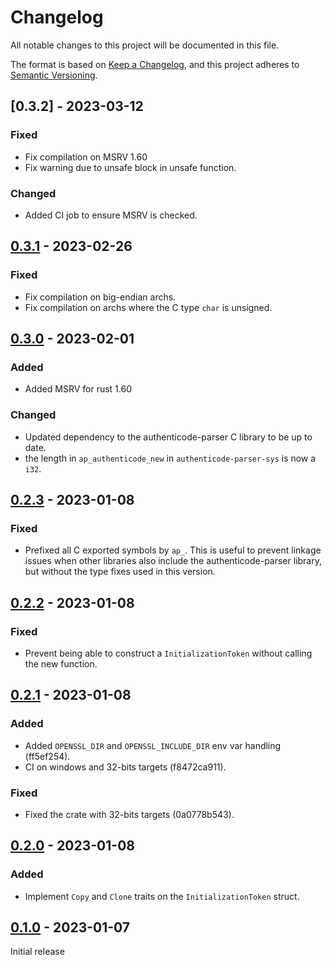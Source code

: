 # Changelog

All notable changes to this project will be documented in this file.

The format is based on [Keep a Changelog](https://keepachangelog.com/en/1.0.0/),
and this project adheres to [Semantic Versioning](https://semver.org/spec/v2.0.0.html).

## [0.3.2] - 2023-03-12

### Fixed

- Fix compilation on MSRV 1.60
- Fix warning due to unsafe block in unsafe function.

### Changed

- Added CI job to ensure MSRV is checked.

## [0.3.1] - 2023-02-26

### Fixed

- Fix compilation on big-endian archs.
- Fix compilation on archs where the C type `char` is unsigned.

## [0.3.0] - 2023-02-01

### Added

- Added MSRV for rust 1.60

### Changed

- Updated dependency to the authenticode-parser C library to be up to date.
- the length in `ap_authenticode_new` in `authenticode-parser-sys` is now a `i32`.

## [0.2.3] - 2023-01-08

### Fixed

- Prefixed all C exported symbols by `ap_`. This is useful to prevent linkage issues when
  other libraries also include the authenticode-parser library, but without the type fixes
  used in this version.

## [0.2.2] - 2023-01-08

### Fixed

- Prevent being able to construct a `InitializationToken` without calling the new function.

## [0.2.1] - 2023-01-08

### Added

- Added `OPENSSL_DIR` and `OPENSSL_INCLUDE_DIR` env var handling (ff5ef254).
- CI on windows and 32-bits targets (f8472ca911).

### Fixed

- Fixed the crate with 32-bits targets (0a0778b543).

## [0.2.0] - 2023-01-08

### Added

- Implement `Copy` and `Clone` traits on the `InitializationToken` struct.

## [0.1.0] - 2023-01-07

Initial release

[unreleased]: https://github.com/vthib/authenticode-parser/compare/v0.3.2...HEAD
[0.3.1]: https://github.com/vthib/authenticode-parser/compare/v0.3.1...v0.3.2
[0.3.1]: https://github.com/vthib/authenticode-parser/compare/v0.3.0...v0.3.1
[0.3.0]: https://github.com/vthib/authenticode-parser/compare/v0.2.3...v0.3.0
[0.2.3]: https://github.com/vthib/authenticode-parser/compare/v0.2.2...v0.2.3
[0.2.2]: https://github.com/vthib/authenticode-parser/compare/v0.2.1...v0.2.2
[0.2.1]: https://github.com/vthib/authenticode-parser/compare/v0.2.0...v0.2.1
[0.2.0]: https://github.com/vthib/authenticode-parser/compare/v0.1.0...v0.2.0
[0.1.0]: https://github.com/vthib/authenticode-parser/releases/tag/v0.0.1
